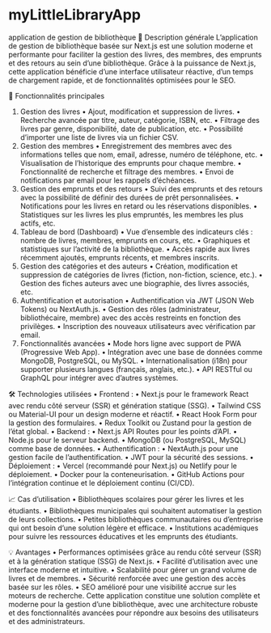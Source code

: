 # myLittleLibraryApp
application de gestion de bibliothèque 
🎯 Description générale
L’application de gestion de bibliothèque basée sur Next.js est une solution moderne et performante pour faciliter la gestion des livres, des membres, des emprunts et des retours au sein d’une bibliothèque. Grâce à la puissance de Next.js, cette application bénéficie d’une interface utilisateur réactive, d’un temps de chargement rapide, et de fonctionnalités optimisées pour le SEO.

🚀 Fonctionnalités principales
1.	Gestion des livres
	•	Ajout, modification et suppression de livres.
	•	Recherche avancée par titre, auteur, catégorie, ISBN, etc.
	•	Filtrage des livres par genre, disponibilité, date de publication, etc.
	•	Possibilité d’importer une liste de livres via un fichier CSV.
2.	Gestion des membres
	•	Enregistrement des membres avec des informations telles que nom, email, adresse, numéro de téléphone, etc.
	•	Visualisation de l’historique des emprunts pour chaque membre.
	•	Fonctionnalité de recherche et filtrage des membres.
	•	Envoi de notifications par email pour les rappels d’échéances.
3.	Gestion des emprunts et des retours
	•	Suivi des emprunts et des retours avec la possibilité de définir des durées de prêt personnalisées.
	•	Notifications pour les livres en retard ou les réservations disponibles.
	•	Statistiques sur les livres les plus empruntés, les membres les plus actifs, etc.
4.	Tableau de bord (Dashboard)
	•	Vue d’ensemble des indicateurs clés : nombre de livres, membres, emprunts en cours, etc.
	•	Graphiques et statistiques sur l’activité de la bibliothèque.
	•	Accès rapide aux livres récemment ajoutés, emprunts récents, et membres inscrits.
5.	Gestion des catégories et des auteurs
	•	Création, modification et suppression de catégories de livres (fiction, non-fiction, science, etc.).
	•	Gestion des fiches auteurs avec une biographie, des livres associés, etc.
6.	Authentification et autorisation
	•	Authentification via JWT (JSON Web Tokens) ou NextAuth.js.
	•	Gestion des rôles (administrateur, bibliothécaire, membre) avec des accès restreints en fonction des privilèges.
	•	Inscription des nouveaux utilisateurs avec vérification par email.
7.	Fonctionnalités avancées
	•	Mode hors ligne avec support de PWA (Progressive Web App).
	•	Intégration avec une base de données comme MongoDB, PostgreSQL, ou MySQL.
	•	Internationalisation (i18n) pour supporter plusieurs langues (français, anglais, etc.).
	•	API RESTful ou GraphQL pour intégrer avec d’autres systèmes.

🛠️ Technologies utilisées
	•	Frontend :
	•	Next.js pour le framework React avec rendu côté serveur (SSR) et génération statique (SSG).
	•	Tailwind CSS ou Material-UI pour un design moderne et réactif.
	•	React Hook Form pour la gestion des formulaires.
	•	Redux Toolkit ou Zustand pour la gestion de l’état global.
	•	Backend :
	•	Next.js API Routes pour les points d’API.
	•	Node.js pour le serveur backend.
	•	MongoDB (ou PostgreSQL, MySQL) comme base de données.
	•	Authentification :
	•	NextAuth.js pour une gestion facile de l’authentification.
	•	JWT pour la sécurité des sessions.
	•	Déploiement :
	•	Vercel (recommandé pour Next.js) ou Netlify pour le déploiement.
	•	Docker pour la conteneurisation.
	•	GitHub Actions pour l’intégration continue et le déploiement continu (CI/CD).

 📈 Cas d’utilisation
  •	Bibliothèques scolaires pour gérer les livres et les étudiants.
	•	Bibliothèques municipales qui souhaitent automatiser la gestion de leurs collections.
	•	Petites bibliothèques communautaires ou d’entreprise qui ont besoin d’une solution légère et efficace.
	•	Institutions académiques pour suivre les ressources éducatives et les emprunts des étudiants.

 💡 Avantages
	•	Performances optimisées grâce au rendu côté serveur (SSR) et à la génération statique (SSG) de Next.js.
	•	Facilité d’utilisation avec une interface moderne et intuitive.
	•	Scalabilité pour gérer un grand volume de livres et de membres.
	•	Sécurité renforcée avec une gestion des accès basée sur les rôles.
	•	SEO amélioré pour une visibilité accrue sur les moteurs de recherche.
Cette application constitue une solution complète et moderne pour la gestion d’une bibliothèque, avec une architecture robuste et des fonctionnalités avancées pour répondre aux besoins des utilisateurs et des administrateurs.
